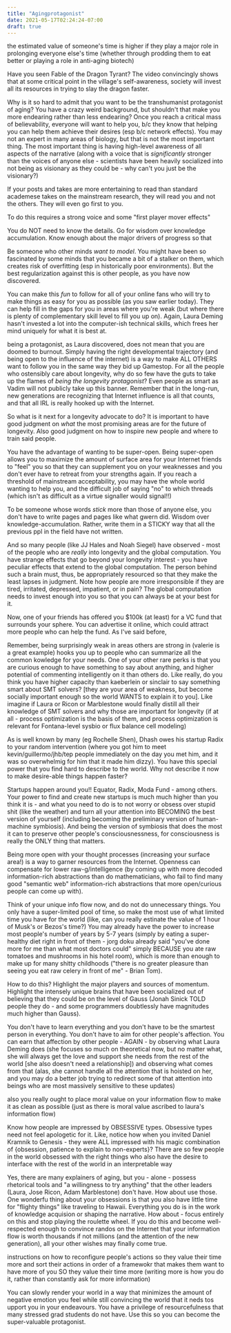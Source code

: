 ```yaml
---
title: "Agingprotagonist"
date: 2021-05-17T02:24:24-07:00
draft: true
---
```


the estimated value of someone's time is higher if they play a major role in prolonging everyone else's time (whether through prodding them to eat better or playing a role in anti-aging biotech)

Have you seen Fable of the Dragon Tyrant? The video convincingly shows that at some critical point in the village's self-awareness, society will invest all its resources in trying to slay the dragon faster. 

Why is it so hard to admit that you want to be the transhumanist protagonist of aging? You have a crazy weird background, but shouldn't that make you more endearing rather than less endearing? Once you reach a critical mass of believability, everyone will want to help you, b/c they know that helping you can help them achieve their desires (esp b/c network effects). You may not an expert in many areas of biology, but that is not the most important thing. The most important thing is having high-level awareness of all aspects of the narrative (along with a voice that is *significantly* stronger than the voices of anyone else - scientists have been heavily socialized into not being as visionary as they could be - why can't you just be the visionary?)

If your posts and takes are more entertaining to read than standard academese takes on the mainstream research, they will read you and not the others. They will even go first to you.

To do this requires a strong voice and some "first player mover effects"

You do NOT need to know the details. Go for wisdom over knowledge accumulation. Know enough about the major drivers of progress so that

Be someone who other minds *want to model*. You might have been so fascinated by some minds that you became a bit of a stalker on them, which creates risk of overfitting (esp in historically poor environments). But the best regularization against this is other people, as you have now discovered.

You can make this  *fun* to follow for all of your online fans who will try to make things as easy for you as possible (as you saw earlier today). They can help fill in the gaps for you in areas where you're weak (but where there is plenty of complementary skill level to fill you up on). Again, Laura Deming hasn't invested a lot into the computer-ish technical skills, which frees her mind uniquely for what it is best at. 

being a protagonist, as Laura discovered, does not mean that you are doomed to burnout. Simply having the right developmental trajectory (and being open to the influence of the internet) is a way to make ALL OTHERS want to follow you in the same way they bid up Gamestop. For all the people who ostensibly care about longevity, why do so few have the guts to take up the flames of *being the longevity protagonist*? Even people as smart as Vadim will not publicly take up this banner. Remember that in the long-run, new generations are recognizing that Internet influence is all that counts, and that all IRL is really hooked up with the Internet.

So what is it next for a longevity advocate to do? It is important to have good judgment on *what* the most promising areas are for the future of longevity. Also good judgment on how to inspire new people and where to train said people. 

You have the advantage of wanting to be super-open. Being super-open allows you to maximize the amount of surface area for your Internet friends to "feel" you so that they can supplement you on your weaknesses and you don't ever have to retreat from your strengths again. If you reach a threshold of mainstream acceptability, you may have the whole world wanting to help you, and the difficult job of saying "no" to which threads (which isn't as difficult as a virtue signaller would signal!!)

To be someone whose words *stick* more than those of anyone else, you don't have to write pages and pages like what gwern did. Wisdom over knowledge-accumulation. Rather, write them in a STICKY way that all the previous ppl in the field have not written.

And so many people (like JJ Hales and Noah Siegel) have observed - most of the people who are *really* into longevity and the global computation. You have strange effects that go beyond your longevity interest - you have peculiar effects that extend to the global computation. The person behind such a brain must, thus, be appropriately resourced so that they make the least lapses in judgment. Note how people are more irresponsible if they are tired, irritated, depressed, impatient, or in pain? The global computation needs to invest enough into you so that you can always be at your best for it.

Now, one of your friends has offered you $100k (at least) for a VC fund that surrounds your sphere. You can advertise it online, which could attract more people who can help the fund. As I've said before, 

Remember, being surprisingly weak in areas others are strong in (valerie is a great example) hooks you up to people who can summarize all the common kowledge for your needs. One of your other rare perks is that you are curious enough to have something to say about anything, and higher potential of commenting intelligently on it than others do. Like really, do you think you have higher capacity than kaeberlein or sinclair to say something smart about SMT solvers? [they are your area of weakness, but become socially important enough so the world WANTS to explain it to you]. Like imagine if Laura or Ricon or Marblestone would finally distill all their knowledge of SMT solvers and why those are important for longevity (if at all - process optimization is the basis of them, and process optimization is relevant for Fontana-level sysbio or flux balance cell modeling)

As is well known by many (eg Rochelle Shen), Dhash owes his startup Radix to your random intervention (where you got him to meet kevin/guillermo/jhb/tep people immediately on the day you met him, and it was so overwhelmig for him that it made him dizzy). You have this special power that you find hard to describe to the world. Why not describe it now to make desire-able things happen faster?

Startups happen around you!! Equator, Radix, Moda Fund - among others. Your power to find and create new startups is much much higher than you think it is - and what you need to do is to not worry or obsess over stupid shit (like the weather) and turn all your attention into BECOMING the best version of yourself (including becoming the preliminary version of human-machine symbiosis). And being the version of symbiosis that does the most it can to preserve other people's consciousnessness, for consciousness is really the ONLY thing that matters.

Being more open with your thought processes (increasing your surface area!) is a way to garner resources from the Internet. Openness can compensate for lower raw-g/intelligence (by coming up with more decoded information-rich abstractions than do mathematicians, who fail to find many good "semantic web" information-rich abstractions that more open/curious people can come up with).

Think of your unique info flow now, and do not do unnecessary things. You only have a super-limited pool of time, so make the most use of what limited time you have for the world (like, can you really estinate the value of 1 hour of Musk's or Bezos's time?) You may already have the power to increase most people's number of years by 5-7 years (simply by eating a super-healthy diet right in front of them - jorg doku already said "you've done more for me than what most doctors could" simply BECAUSE you ate raw tomatoes and mushrooms in his hotel room), which is more than enough to make up for many shitty childhoods ("there is no greater pleasure than seeing you eat raw celery in front of me" - Brian Tom). 

How to do this? Highlight the major players and sources of momentum. Highlight the intensely unique brains that have been socialized out of believing that they could be on the level of Gauss (Jonah Sinick TOLD people they do - and some programmers doubtlessly have magnitudes much higher than Gauss). 

You don't have to learn everything and you don't have to be the smartest person in everything. You don't have to aim for other people's affection. You can earn that affection by other people - AGAIN - by observing what Laura Deming does (she focuses so much on theoretical now, but no matter what, she will always get the love and support she needs from the rest of the world [she also doesn't need a relationship]) and observing what comes from that (alas, she cannot handle all the attention that is hoisted on her, and you may do a better job trying to redirect some of that attention into beings who are most massively sensitive to these updates)



also you really ought to place moral value on your information flow to make it as clean as possible (just as there is moral value ascribed to laura's information flow)

Know how people are impressed by OBSESSIVE types. Obsessive types need not feel apologetic for it. Like, notice how when you invited Daniel Kramnik to Genesis - they were ALL impressed with his magic combination of {obsession, patience to explain to non-experts}? There are so few people in the world obsessed with the right things who also have the desire to interface with the rest of the world in an interpretable way

Yes, there are many explainers of aging, but you - alone - possess rhetorical tools and "a willingness to try anything" that the other leaders (Laura, Jose Ricon, Adam Marblestone) don't have. How about use those. One wonderfu thing about your obsessions is that you also have little time for "flighty things" like traveling to Hawaii. Everything you do is in the work of knowledge acquision or shaping the narrative. How about - focus entirely on this and stop playing the roulette wheel. If you do this and become well-respected enough to convince randos on the Internet that your information flow is worth thousands if not millions (and the attention of the new generation), all your other wishes may finally come true. 




instructions on how to reconfigure people's actions so they value their time more and sort their actions in order of a framewokr that makes them want to have more of you SO they value their time more (writing more is how you do it, rather than constantly ask for more information)


You can slowly render your world in a way that minimizes the amount of negative emotion you feel while still convincing the world that it neds tos upport you in your endeavours. You have a privilege of resourcefulness that many stressed grad students do not have. Use this so you can become the super-valuable protagonist. 
